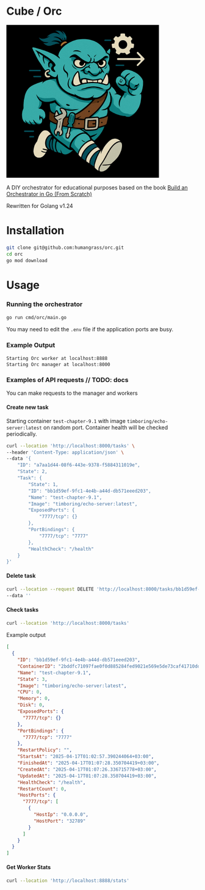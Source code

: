 # Cube / Orc

<img src="assets/orc.jpg" alt="orc" style="width:400px;"/>

A DIY orchestrator for educational purposes based on the book [Build an Orchestrator in Go (From Scratch)](https://www.manning.com/books/build-an-orchestrator-in-go-from-scratch)

Rewritten for Golang v1.24

# Installation

```bash
git clone git@github.com:humangrass/orc.git
cd orc
go mod download
```

# Usage

### Running the orchestrator

```bash
go run cmd/orc/main.go
```

You may need to edit the `.env` file if the application ports are busy.

### Example Output

```text
Starting Orc worker at localhost:8888
Starting Orc manager at localhost:8000
```

### Examples of API requests // TODO: docs

You can make requests to the manager and workers

#### Create new task

Starting container `test-chapter-9.1` with image `timboring/echo-server:latest` on random port. Container health will be checked periodically.

```bash
curl --location 'http://localhost:8000/tasks' \
--header 'Content-Type: application/json' \
--data '{
    "ID": "a7aa1d44-08f6-443e-9378-f5884311019e",
    "State": 2,
    "Task": {
        "State": 1,
        "ID": "bb1d59ef-9fc1-4e4b-a44d-db571eeed203",
        "Name": "test-chapter-9.1",
        "Image": "timboring/echo-server:latest",
        "ExposedPorts": {
            "7777/tcp": {}
        },
        "PortBindings": {
            "7777/tcp": "7777"
        },
        "HealthCheck": "/health"
    }
}'
```

#### Delete task

```bash
curl --location --request DELETE 'http://localhost:8000/tasks/bb1d59ef-9fc1-4e4b-a44d-db571eeed203' \
--data ''
```

#### Check tasks

```bash
curl --location 'http://localhost:8000/tasks'
```

Example output

```json
[
  {
    "ID": "bb1d59ef-9fc1-4e4b-a44d-db571eeed203",
    "ContainerID": "2bddfc71097fae0f0d885284fed9021e569e5de73caf41710dd919c1f47245f0",
    "Name": "test-chapter-9.1",
    "State": 3,
    "Image": "timboring/echo-server:latest",
    "CPU": 0,
    "Memory": 0,
    "Disk": 0,
    "ExposedPorts": {
      "7777/tcp": {}
    },
    "PortBindings": {
      "7777/tcp": "7777"
    },
    "RestartPolicy": "",
    "StartsAt": "2025-04-17T01:02:57.390244064+03:00",
    "FinishedAt": "2025-04-17T01:07:28.350704419+03:00",
    "CreatedAt": "2025-04-17T01:07:26.336715778+03:00",
    "UpdatedAt": "2025-04-17T01:07:28.350704419+03:00",
    "HealthCheck": "/health",
    "RestartCount": 0,
    "HostPorts": {
      "7777/tcp": [
        {
          "HostIp": "0.0.0.0",
          "HostPort": "32789"
        }
      ]
    }
  }
]
```

#### Get Worker Stats

```bash
curl --location 'http://localhost:8888/stats'
```
